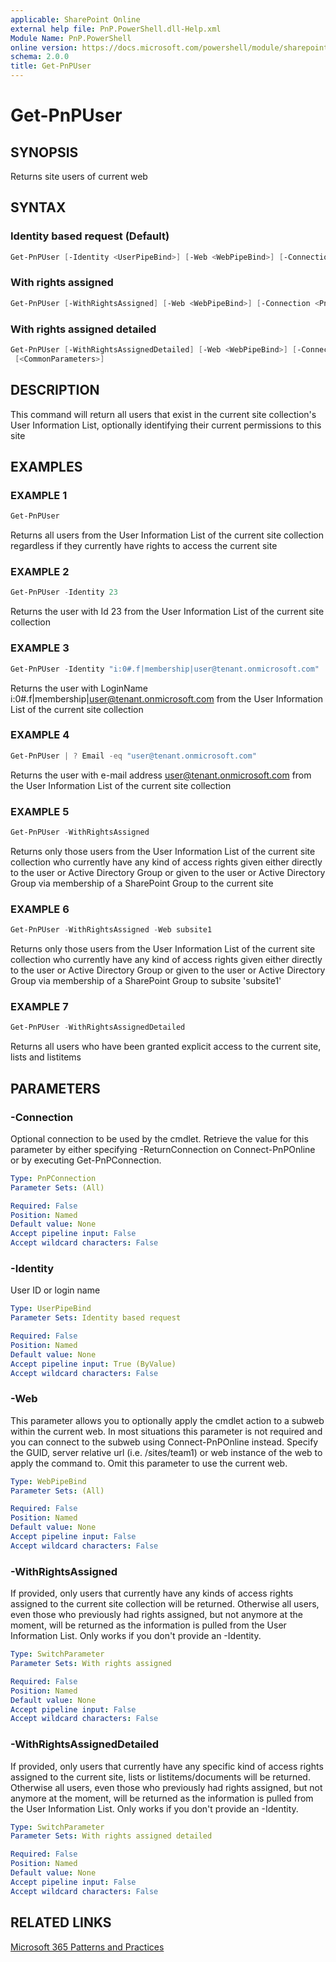 ```yaml
---
applicable: SharePoint Online
external help file: PnP.PowerShell.dll-Help.xml
Module Name: PnP.PowerShell
online version: https://docs.microsoft.com/powershell/module/sharepoint-pnp/get-pnpuser
schema: 2.0.0
title: Get-PnPUser
---
```


# Get-PnPUser

## SYNOPSIS
Returns site users of current web

## SYNTAX

### Identity based request (Default)
```powershell
Get-PnPUser [-Identity <UserPipeBind>] [-Web <WebPipeBind>] [-Connection <PnPConnection>] [<CommonParameters>]
```

### With rights assigned
```powershell
Get-PnPUser [-WithRightsAssigned] [-Web <WebPipeBind>] [-Connection <PnPConnection>] [<CommonParameters>]
```

### With rights assigned detailed
```powershell
Get-PnPUser [-WithRightsAssignedDetailed] [-Web <WebPipeBind>] [-Connection <PnPConnection>]
 [<CommonParameters>]
```

## DESCRIPTION
This command will return all users that exist in the current site collection's User Information List, optionally identifying their current permissions to this site

## EXAMPLES

### EXAMPLE 1
```powershell
Get-PnPUser
```

Returns all users from the User Information List of the current site collection regardless if they currently have rights to access the current site

### EXAMPLE 2
```powershell
Get-PnPUser -Identity 23
```

Returns the user with Id 23 from the User Information List of the current site collection

### EXAMPLE 3
```powershell
Get-PnPUser -Identity "i:0#.f|membership|user@tenant.onmicrosoft.com"
```

Returns the user with LoginName i:0#.f|membership|user@tenant.onmicrosoft.com from the User Information List of the current site collection

### EXAMPLE 4
```powershell
Get-PnPUser | ? Email -eq "user@tenant.onmicrosoft.com"
```

Returns the user with e-mail address user@tenant.onmicrosoft.com from the User Information List of the current site collection

### EXAMPLE 5
```powershell
Get-PnPUser -WithRightsAssigned
```

Returns only those users from the User Information List of the current site collection who currently have any kind of access rights given either directly to the user or Active Directory Group or given to the user or Active Directory Group via membership of a SharePoint Group to the current site

### EXAMPLE 6
```powershell
Get-PnPUser -WithRightsAssigned -Web subsite1
```

Returns only those users from the User Information List of the current site collection who currently have any kind of access rights given either directly to the user or Active Directory Group or given to the user or Active Directory Group via membership of a SharePoint Group to subsite 'subsite1'

### EXAMPLE 7
```powershell
Get-PnPUser -WithRightsAssignedDetailed
```

Returns all users who have been granted explicit access to the current site, lists and listitems

## PARAMETERS

### -Connection
Optional connection to be used by the cmdlet. Retrieve the value for this parameter by either specifying -ReturnConnection on Connect-PnPOnline or by executing Get-PnPConnection.

```yaml
Type: PnPConnection
Parameter Sets: (All)

Required: False
Position: Named
Default value: None
Accept pipeline input: False
Accept wildcard characters: False
```

### -Identity
User ID or login name

```yaml
Type: UserPipeBind
Parameter Sets: Identity based request

Required: False
Position: Named
Default value: None
Accept pipeline input: True (ByValue)
Accept wildcard characters: False
```

### -Web
This parameter allows you to optionally apply the cmdlet action to a subweb within the current web. In most situations this parameter is not required and you can connect to the subweb using Connect-PnPOnline instead. Specify the GUID, server relative url (i.e. /sites/team1) or web instance of the web to apply the command to. Omit this parameter to use the current web.

```yaml
Type: WebPipeBind
Parameter Sets: (All)

Required: False
Position: Named
Default value: None
Accept pipeline input: False
Accept wildcard characters: False
```

### -WithRightsAssigned
If provided, only users that currently have any kinds of access rights assigned to the current site collection will be returned. Otherwise all users, even those who previously had rights assigned, but not anymore at the moment, will be returned as the information is pulled from the User Information List. Only works if you don't provide an -Identity.

```yaml
Type: SwitchParameter
Parameter Sets: With rights assigned

Required: False
Position: Named
Default value: None
Accept pipeline input: False
Accept wildcard characters: False
```

### -WithRightsAssignedDetailed
If provided, only users that currently have any specific kind of access rights assigned to the current site, lists or listitems/documents will be returned. Otherwise all users, even those who previously had rights assigned, but not anymore at the moment, will be returned as the information is pulled from the User Information List. Only works if you don't provide an -Identity.

```yaml
Type: SwitchParameter
Parameter Sets: With rights assigned detailed

Required: False
Position: Named
Default value: None
Accept pipeline input: False
Accept wildcard characters: False
```

## RELATED LINKS

[Microsoft 365 Patterns and Practices](https://aka.ms/m365pnp)